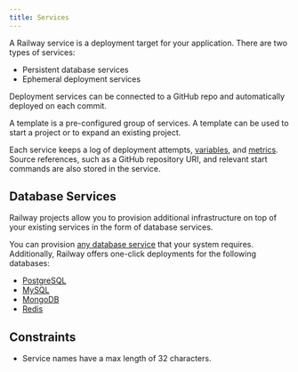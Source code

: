 ```yaml
---
title: Services
---
```


A Railway service is a deployment target for your application. There are two types of services:
- Persistent database services
- Ephemeral deployment services

Deployment services can be connected to a GitHub repo and automatically deployed on each commit. 

A template is a pre-configured group of services. A template can be used to start a project or to expand an existing project.

Each service keeps a log of deployment attempts, [variables](/develop/variables), and [metrics](/diagnose/metrics). Source references, such as a GitHub repository URI, and relevant start commands are also stored in the service.

## Database Services

Railway projects allow you to provision additional infrastructure on top of your existing services in the form of database services.

You can provision [any database service](/how-to/bring-your-own-database) that your system requires.  Additionally, Railway offers one-click deployments for the following databases:
- [PostgreSQL](/how-to/postgresql)
- [MySQL](/how-to/mysql)
- [MongoDB](/how-to/mongodb)
- [Redis](/how-to/redis)


## Constraints

- Service names have a max length of 32 characters.